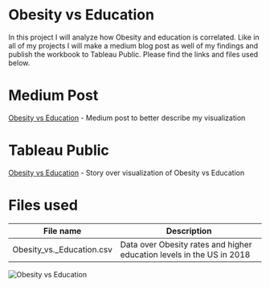 # Obesity vs Education
In this project I will analyze how Obesity and education is correlated.
Like in all of my projects I will make a medium blog post as well of my findings and publish the workbook to Tableau Public.
Please find the links and files used below.

# Medium Post
[Obesity vs Education](https://medium.com/@elias.nordlinder/are-people-with-a-lower-level-of-education-more-obese-95bc0554bb0b) - Medium post to better describe my visualization

# Tableau Public
[Obesity vs Education](https://public.tableau.com/profile/elias.nordlinder#!/vizhome/Obesity_vs_education/ObesityvsEducation) - Story over visualization of Obesity vs Education

# Files used
|File name|Description| 
|---|---|
|Obesity_vs._Education.csv|Data over Obesity rates and higher education levels in the US in 2018|

![Obesity vs Education](https://octodex.github.com/images/yaktocat.png)
